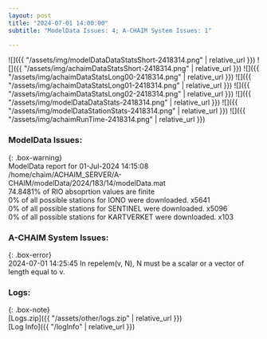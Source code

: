 ```yaml
---
layout: post
title: "2024-07-01 14:00:00"
subtitle: "ModelData Issues: 4; A-CHAIM System Issues: 1"

---
```


![]({{ "/assets/img/modelDataDataStatsShort-2418314.png" | relative_url }})
![]({{ "/assets/img/achaimDataStatsShort-2418314.png" | relative_url }})
![]({{ "/assets/img/achaimDataStatsLong00-2418314.png" | relative_url }})
![]({{ "/assets/img/achaimDataStatsLong01-2418314.png" | relative_url }})
![]({{ "/assets/img/achaimDataStatsLong02-2418314.png" | relative_url }})
![]({{ "/assets/img/modelDataDataStats-2418314.png" | relative_url }})
![]({{ "/assets/img/modelDataStationStats-2418314.png" | relative_url }})
![]({{ "/assets/img/achaimRunTime-2418314.png" | relative_url }})


### ModelData Issues:  
  
{: .box-warning}  
 ModelData report for 01-Jul-2024 14:15:08   
 /home/chaim/ACHAIM_SERVER/A-CHAIM/modelData/2024/183/14/modelData.mat   
 74.8481% of RIO absoprtion values are finite   
 0% of all possible stations for IONO were downloaded. x5641   
 0% of all possible stations for SENTINEL were downloaded. x5096   
 0% of all possible stations for KARTVERKET were downloaded. x103   
  
### A-CHAIM System Issues:  
  
{: .box-error}  
2024-07-01 14:25:45 In repelem(v, N), N must be a scalar or a vector of length equal to v.  

### Logs:  
  
{: .box-note}  
[Logs.zip]({{ "/assets/other/logs.zip" | relative_url }})  
[Log Info]({{ "/logInfo" | relative_url }})  

